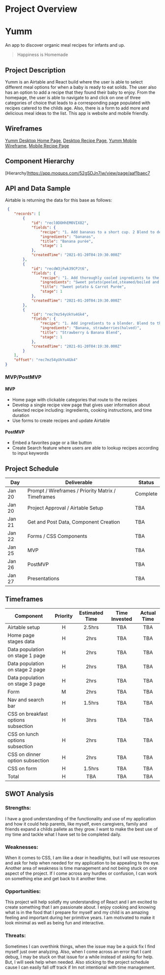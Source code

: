# Project Overview

# Yumm
An app to discover organic meal recipes for infants and up.

>Happiness is Homemade

## Project Description

Yumm is an Airtable and React build where the user is able to select different meal options for when a baby is ready to eat solids. The user also has an option to add a recipe that they found their baby to enjoy. From the homepage, the user is able to navigate to and click on one of three categories of choice that leads to a corresponding page populated with recipes catered to the childs age. Also, there is a form to add more and delicious meal ideas to the list. This app is website and mobile friendly.


## Wireframes
[Yumm Desktop Home Page](https://wireframe.cc/0iU2Fu),
[Desktop Recipe Page](https://wireframe.cc/yW),
[Yumm Mobile Wireframe](https://wireframe.cc/JDJCRs),
[Mobile Recipe Page](https://wireframe.cc/gVHzN1)

## Component Hierarchy
[Hierarchy]https://app.moqups.com/52gSDJn7jw/view/page/aaf1baec7

## API and Data Sample

Airtable is returning the data for this base as follows:

```json
 {
    "records": [
        {
            "id": "recl0DOHhEM0VIX82",
            "fields": {
                "recipe": "1. Add bananas to a short cup. 2 Blend to desired consistency",
                "ingredients": "bananas",
                "title": "Banana purée",
                "stage": 1
            },
            "createdTime": "2021-01-20T04:19:30.000Z"
        },
        {
            "id": "recdW3jFwk39CPJt6",
            "fields": {
                "recipe": "1. Add thoroughly cooled ingredients to the blender 2. Blend for 30 seconds, until combined then stir 3. Blend for another 30 seconds to reach a smoot...",
                "ingredients": "Sweet potato(peeled,steamed/boiled and cooled),  Carrots(steamed/boiled and cooled),  breastmilk/water/formula",
                "title": "Sweet potato & Carrot Purée",
                "stage": 1
            },
            "createdTime": "2021-01-20T04:19:30.000Z"
        },
        {
            "id": "rec7mz54yUkYu4Gk4",
            "fields": {
                "recipe": "1. Add ingredients to a blender. Blend to the desired consistency",
                "ingredients": "Banana, strawberries(halved)",
                "title": "Strawberry & Banana Blend",
                "stage": 1
            },
            "createdTime": "2021-01-20T04:19:30.000Z"
        }
    ],
    "offset": "rec7mz54yUkYu4Gk4"
}


```

### MVP/PostMVP

#### MVP 

- Home page with clickable categories that route to the recipes
- Develop a single recipe view page that gives user information about selected recipe including:    ingredients, cooking instructions, and time duration
- Use forms to create recipes and update Airtable


#### PostMVP  
- Embed a favorites page or a like button
- Create Search feature where users are able to lookup recipes according to input keywords


## Project Schedule

|  Day | Deliverable | Status
|---|---| ---|
|Jan 20| Prompt / Wireframes / Priority Matrix / Timeframes | Complete
|Jan 20| Project Approval / Airtable Setup| TBA
|Jan 21| Get and Post Data, Component Creation| TBA
|Jan 22| Forms / CSS Components|TBA
|Jan 25| MVP | TBA
|Jan 26| PostMVP| TBA
|Jan 27| Presentations | TBA

## Timeframes


| Component | Priority | Estimated Time | Time Invested | Actual Time |
| --- | :---: |  :---: | :---: | :---: |
| Airtable setup | H | 2.5hrs | TBA| TBA |
| Home page stages data | H | 2hrs| TBA | TBA |
| Data population on stage 1 page| H | 2hrs| TBA | TBA |
| Data population on stage 2 page | H | 2hrs| TBA | TBA |
| Data population on stage 3 page | H | 2hrs| TBA |TBA |
| Form | M | 2hrs| TBA |TBA |
| Nav and search bar | H | 1.5hrs| TBA | TBA|
| CSS on breakfast options subsection | H |3hrs| TBA|TBA |
| CSS on lunch options subsection | H |2hrs| TBA|TBA |
| CSS on dinner option subsection | H |2hrs| TBA|TBA |
| CSS on form | H | 1.5hrs| TBA |TBA  |
| Total | H |TBA| TBA | TBA |

## SWOT Analysis

### Strengths:

I have a good understanding of the functionality and use of my application and how it could help parents, like myself, even caregivers, family and friends expand a childs pallete as they grow. I want to make the best use of my time and tackle what I have set to be completed daily. 

### Weaknesses:

When it comes to CSS, I am like a dear in headlights, but I will use resources and ask for help when needed for my application to be appealing to the eye. Another area of weakness is time management and not being stuck on one aspect of the project. If I come across any hurdles or confusion, I can work on something else and get back to it another time.

### Opportunities:

This project will help solidfy my understanding of React and I am excited to create something that I am passionate about. I enjoy cooking and knowing what is in the food that I prepare for myself and my child is an amazing feeling and important during her primitive years. I am motivated to make it look minimal as well as being fun and interactive.

### Threats:

Sometimes I can overthink things, when the issue may be a quick fix I find myself just over analyzing. Also, when I come across an error that I cant debug, I may be stuck on that issue for a while instead of asking for help. But, I will seek help when needed. Also sticking to the project schedule cause I can easily fall off track if Im not intentional with time management.
